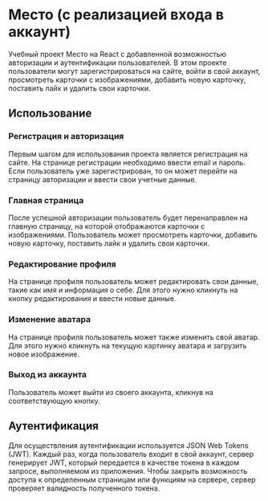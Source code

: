 # Место (c реализацией входа в аккаунт)

Учебный проект Место на React с добавленной возможностью авторизации и аутентификации пользователей. В этом проекте пользователи могут зарегистрироваться на сайте, войти в свой аккаунт, просмотреть карточки с изображениями, добавить новую карточку, поставить лайк и удалить свои карточки.

## Использование

### Регистрация и авторизация

Первым шагом для использования проекта является регистрация на сайте. На странице регистрации необходимо ввести email и пароль. Если пользователь уже зарегистрирован, то он может перейти на страницу авторизации и ввести свои учетные данные.

### Главная страница

После успешной авторизации пользователь будет перенаправлен на главную страницу, на которой отображаются карточки с изображениями. Пользователь может просмотреть карточки, добавить новую карточку, поставить лайк и удалить свои карточки.

### Редактирование профиля

На странице профиля пользователь может редактировать свои данные, такие как имя и информация о себе. Для этого нужно кликнуть на кнопку редактирования и ввести новые данные.

### Изменение аватара

На странице профиля пользователь может также изменить свой аватар. Для этого нужно кликнуть на текущую картинку аватара и загрузить новое изображение.

### Выход из аккаунта

Пользователь может выйти из своего аккаунта, кликнув на соответствующую кнопку.

## Аутентификация

Для осуществления аутентификации используется JSON Web Tokens (JWT). Каждый раз, когда пользователь входит в свой аккаунт, сервер генерирует JWT, который передается в качестве токена в каждом запросе, выполняемом из приложения. Чтобы закрыть возможность доступа к определенным страницам или функциям на сервере, сервер проверяет валидность полученного токена.
